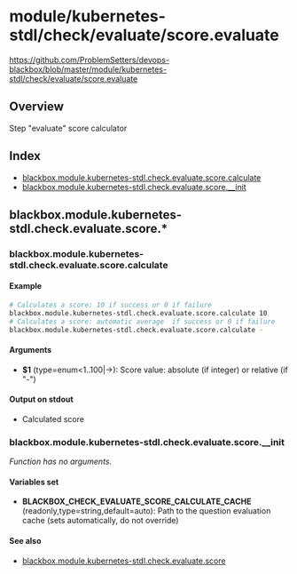 # module/kubernetes-stdl/check/evaluate/score.evaluate

https://github.com/ProblemSetters/devops-blackbox/blob/master/module/kubernetes-stdl/check/evaluate/score.evaluate

## Overview

Step "evaluate" score calculator

## Index

* [blackbox.module.kubernetes-stdl.check.evaluate.score.calculate](#blackboxmodulekubernetes-stdlcheckevaluatescorecalculate)
* [blackbox.module.kubernetes-stdl.check.evaluate.score.__init](#blackboxmodulekubernetes-stdlcheckevaluatescoreinit)

## blackbox.module.kubernetes-stdl.check.evaluate.score.*

### blackbox.module.kubernetes-stdl.check.evaluate.score.calculate

#### Example

```bash
# Calculates a score: 10 if success or 0 if failure
blackbox.module.kubernetes-stdl.check.evaluate.score.calculate 10
# Calculates a score: automatic average  if success or 0 if failure
blackbox.module.kubernetes-stdl.check.evaluate.score.calculate -
```

#### Arguments

* **$1** (type=enum<1..100|->): Score value: absolute (if integer) or relative (if "-")

#### Output on stdout

* Calculated score

### blackbox.module.kubernetes-stdl.check.evaluate.score.__init

_Function has no arguments._

#### Variables set

* **BLACKBOX_CHECK_EVALUATE_SCORE_CALCULATE_CACHE** (readonly,type=string,default=auto): Path to the question evaluation cache (sets automatically, do not override)

#### See also

* [blackbox.module.kubernetes-stdl.check.evaluate.score](#blackboxmodulekubernetes-stdlcheckevaluatescore)

